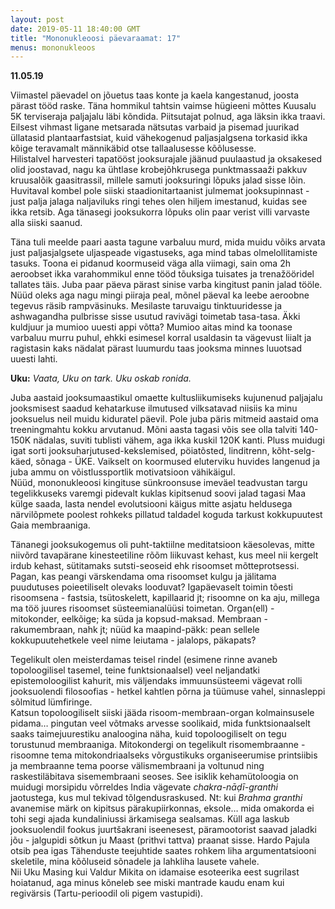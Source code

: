 ```yaml
---
layout: post
date: 2019-05-11 18:40:00 GMT
title: "Mononukleoosi päevaraamat: 17"
menus: mononukleoos
---
```

**11.05.19**

Viimastel päevadel on jõuetus taas konte ja kaela kangestanud, joosta pärast tööd raske. Täna hommikul tahtsin vaimse hügieeni mõttes Kuusalu 5K terviseraja paljajalu läbi kõndida. Piitsutajat polnud, aga läksin ikka traavi. Eilsest vihmast ligane metsarada nätsutas varbaid ja pisemad juurikad üllatasid plantaarfastsiat, kuid vähekogenud paljasjalgsena torkasid ikka kõige teravamalt männikäbid otse tallaalusesse kõõlusesse.  
Hilistalvel harvesteri tapatööst jooksurajale jäänud puulaastud ja oksakesed olid joostavad, nagu ka ühtlase krobejõhkrusega punktmassaaži pakkuv kruusalõik gaasitrassil, millele samuti jooksuringi lõpuks jalad sisse lõin.  
Huvitaval kombel pole siiski staadionitartaanist julmemat jooksupinnast - just palja jalaga naljaviluks ringi tehes olen hiljem imestanud, kuidas see ikka retsib. Aga tänasegi jooksukorra lõpuks olin paar verist villi varvaste alla siiski saanud.   

Täna tuli meelde paari aasta tagune varbaluu murd, mida muidu võiks arvata just paljasjalgsete uljaspeade vigastuseks, aga mind tabas olmelollitamiste tasuks.
Toona ei pidanud koormuseid väga alla viimagi, sain oma 2h aeroobset ikka varahommikul enne tööd tõuksiga tuisates ja trenažööridel tallates täis. Juba paar päeva pärast sinise varba kingitust panin jalad tööle. Nüüd oleks aga nagu mingi piiraja peal, mõnel päeval ka leebe aeroobne tegevus räsib rampväsinuks. Mesilaste taruvaigu tinktuuridesse ja ashwagandha pulbrisse  sisse usutud ravivägi toimetab tasa-tasa. Äkki kuldjuur ja mumioo uuesti appi võtta? Mumioo aitas mind ka toonase varbaluu murru puhul, ehkki esimesel korral usaldasin ta vägevust liialt ja ragistasin kaks nädalat pärast luumurdu taas jooksma minnes luuotsad uuesti lahti.  

**Uku:** *Vaata, Uku on tark. Uku oskab ronida.*  

Juba aastaid jooksumaastikul omaette kultusliikumiseks kujunenud paljajalu jooksmisest saadud   kehatarkuse ilmutused vilksatavad niisiis ka minu jooksuelus neil muidu kiduratel päevil. Pole juba päris mitmeid aastaid oma treeningmahtu kokku arvutanud. Mõni aasta tagasi võis see olla talviti 140-150K nädalas, suviti tublisti vähem, aga ikka kuskil 120K kanti. Pluss muidugi igat sorti jooksuharjutused-kekslemised, pöiatõsted, linditrenn, kõht-selg-käed, sõnaga - ÜKE. Vaikselt on koormused eluterviku huvides langenud ja juba ammu on võistlussportlik motivatsioon vähikäigul.  
Nüüd, mononukleoosi kingituse sünkroonsuse imeväel teadvustan targu tegelikkuseks varemgi pidevalt kuklas kipitsenud soovi jalad tagasi Maa külge saada, lasta nendel evolutsiooni käigus mitte asjatu heldusega närvilõpmete poolest rohkeks pillatud taldadel koguda tarkust kokkupuutest Gaia membraaniga.  

Tänanegi jooksukogemus oli puht-taktiilne meditatsioon käesolevas, mitte niivõrd tavapärane kinesteetiline rõõm liikuvast kehast, kus meel nii kergelt irdub kehast, sütitamaks sutsti-seoseid ehk risoomset mõtteprotsessi. Pagan, kas peangi värskendama oma risoomset kulgu ja jälitama puudutuses poieetiliselt olevaks looduvat? Igapäevaselt toimin tõesti risoomsena - fastsia, tsütoskelett, kapillaarid jt; risoomne on ka aju, millega ma töö juures risoomset süsteemianalüüsi toimetan. 
Organ(ell) - mitokonder, eelkõige; ka süda ja kopsud-maksad. Membraan - rakumembraan, nahk jt; nüüd ka maapind-päkk: pean sellele kokkupuutehetkele veel nime leiutama - jalalops, päkapats?   

Tegelikult olen meisterdamas teisel rindel (esimene rinne avaneb topoloogilisel tasemel, teine funktsionaalsel) veel neljandatki epistemoloogilist kahurit, mis väljendaks immuunsüsteemi vägevat rolli jooksuolendi filosoofias - hetkel kahtlen põrna ja tüümuse vahel, sinnasleppi sõlmitud lümfiringe.  
Katsun topoloogiliselt siiski jääda risoom-membraan-organ kolmainsusele pidama… pingutan veel võtmaks arvesse soolikaid, mida funktsionaalselt saaks taimejuurestiku analoogina näha, kuid topoloogiliselt on tegu torustunud membraaniga. Mitokondergi on tegelikult risomembraanne - risoomne tema mitokondriaalseks võrgustikuks organiseerumise printsiibis ja membraanne tema poorse välismembraani ja voltunud ning raskestiläbitava sisemembraani seoses. 
See isiklik kehamütoloogia on muidugi morsipidu võrreldes India vägevate *chakra-nāḍī-granthi* jaotustega, kus mul tekivad tõlgendusraskused. 
Nt: kui *Brahma granthi* avanemise märk on kipitsus pärakupiirkonnas, eksole… mida omakorda ei tohi segi ajada kundaliniussi ärkamisega sealsamas. Küll aga laskub jooksuolendil fookus juurtšakrani iseenesest, päramootorist saavad jaladki jõu - jalgupidi sõtkun ju Maast (prithvi tattva) praanat sisse. Hardo Pajula otsib pea igas Tähenduste teejuhtide saates rohkem liha argumentatsiooni skeletile, mina kõõluseid sõnadele ja lahkliha lausete vahele.  
Nii Uku Masing kui Valdur Mikita on idamaise esoteerika eest sugrilast hoiatanud, aga minus kõneleb see miski mantrade kaudu enam kui regivärsis (Tartu-perioodil oli pigem vastupidi). 
